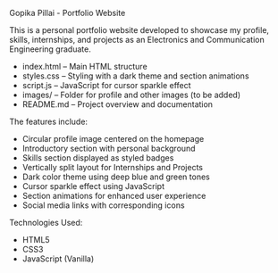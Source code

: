 Gopika Pillai - Portfolio Website

This is a personal portfolio website developed to showcase my profile, skills, internships, and projects as an Electronics and Communication Engineering graduate.

- index.html – Main HTML structure
- styles.css – Styling with a dark theme and section animations
- script.js – JavaScript for cursor sparkle effect
- images/ – Folder for profile and other images (to be added)
- README.md – Project overview and documentation

The features include:

- Circular profile image centered on the homepage
- Introductory section with personal background
- Skills section displayed as styled badges
- Vertically split layout for Internships and Projects
- Dark color theme using deep blue and green tones
- Cursor sparkle effect using JavaScript
- Section animations for enhanced user experience
- Social media links with corresponding icons

Technologies Used: 

- HTML5
- CSS3
- JavaScript (Vanilla)
